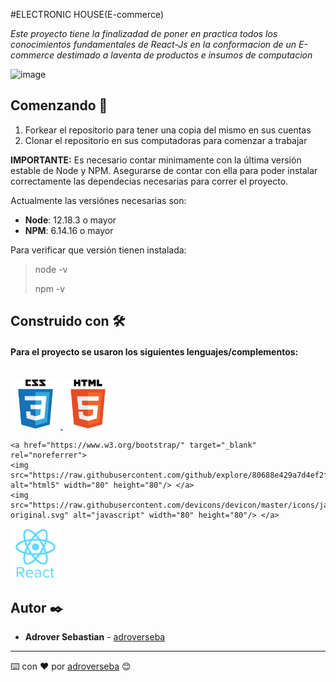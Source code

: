 #ELECTRONIC HOUSE(E-commerce)

_Este proyecto tiene la finalizadad de poner en practica todos los conocimientos fundamentales de React-Js en la conformacion de un E-commerce destimado a laventa de productos e insumos de computacion_

![image](./electronicHouse.gif)

## Comenzando 🚀

1.  Forkear el repositorio para tener una copia del mismo en sus cuentas
2.  Clonar el repositorio en sus computadoras para comenzar a trabajar

**IMPORTANTE:** Es necesario contar minimamente con la última versión estable de Node y NPM. Asegurarse de contar con ella para poder instalar correctamente las dependecias necesarias para correr el proyecto.

Actualmente las versiónes necesarias son:

- **Node**: 12.18.3 o mayor
- **NPM**: 6.14.16 o mayor

Para verificar que versión tienen instalada:

> node -v
>
> npm -v

## Construido con 🛠️

#### Para el proyecto se usaron los siguientes lenguajes/complementos:<br><br>

<p align="left"> <a href="https://www.w3schools.com/css/" target="_blank" rel="noreferrer"> 
  <img src="https://raw.githubusercontent.com/devicons/devicon/master/icons/css3/css3-original-wordmark.svg" alt="css3" width="80" height="80"/> </a> 
  <a href="https://www.w3.org/html/" target="_blank" rel="noreferrer"> 
    <img src="https://raw.githubusercontent.com/devicons/devicon/master/icons/html5/html5-original-wordmark.svg" alt="html5" width="80" height="80"/> </a>

    <a href="https://www.w3.org/bootstrap/" target="_blank" rel="noreferrer">
    <img src="https://raw.githubusercontent.com/github/explore/80688e429a7d4ef2fca1e82350fe8e3517d3494d/topics/bootstrap/bootstrap.png" alt="html5" width="80" height="80"/> </a>
    <img src="https://raw.githubusercontent.com/devicons/devicon/master/icons/javascript/javascript-original.svg" alt="javascript" width="80" height="80"/> </a>

  <a href="https://reactjs.org/" target="_blank" rel="noreferrer"> 
    <img src="https://raw.githubusercontent.com/devicons/devicon/master/icons/react/react-original-wordmark.svg" alt="reactjs" width="80" height="80"/> </a></p>

## Autor ✒️

- **Adrover Sebastian** - [adroverseba](https://github.com/adroverseba)

---

⌨️ con ❤️ por [adroverseba](https://github.com/adroverseba) 😊
